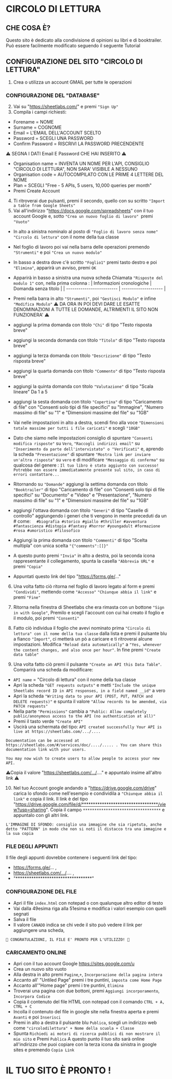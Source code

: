 # CIRCOLO DI LETTURA
## CHE COSA È? 
Questo sito è dedicato alla condivisione di opinioni su libri e di booktrailer. Può essere facilmente modificato seguendo il seguente Tutorial
## CONFIGURAZIONE DEL SITO "CIRCOLO DI LETTURA"
1) Crea o utilizza un account GMAIL per tutte le operazioni

### CONFIGURAZIONE DEL "DATABASE"
2) Vai su "https://sheetlabs.com/" e premi `"Sign Up"`
3) Compila i campi richiesti:

- Forename = NOME
- Surname = COGNOME
- Email = L'EMAIL DELL'ACCOUNT SCELTO
- Password = SCEGLI UNA PASSWORD
-  Confirm Password = RISCRIVI LA PASSWORD PRECENDENTE

⚠️ SEGNA I DATI Email E Password CHE HAI INSERITO ⚠️

- Organisation name = INVENTA UN NOME PER L'API, CONSIGLIO "CIRCOLO DI LETTURA", NON SARA' VISIBILE A NESSUNO
- Organisation code = AUTOCOMPILATO CON LE PRIME 4 LETTERE DEL NOME
- Plan = SCEGLI "Free - 5 APIs, 5 users, 10,000 queries per month"
- Premi Create Account

4) Ti ritroverai due pulsanti, premi il secondo, quello con su scritto `"Import a table from Google Sheets"`
5) Vai all'indirizzo "https://docs.google.com/spreadsheets" con il tuo account Google e, sotto `"Crea un nuovo foglio di lavoro" `premi `"Vuoto"`
- In alto a sinistra nominalo al posto di `"Foglio di lavoro senza nome"` ` "Circolo di lettura"` con il nome della tua classe
- Nel foglio di lavoro poi vai nella barra delle operazioni premendo `"Strumenti"` e poi `"Crea un nuovo modulo"`
- In basso a destra dove c'è scritto `"Foglio1"` premi tasto destro e poi `"Elimina"`, apparirà un avviso, premi `OK`
- Apparirà in basso a sinistra una nuova scheda Chiamata `"Risposte del modulo 1"` con, nella prima colonna : 
| Informazioni cronologiche | Domanda senza titolo |
| ------------------------- | -------------------- |
- Premi nella barra in alto `"Strumenti"`, poi `"Gestisci Modulo"` e infine `"Modifica Modulo"`
⚠️ DA ORA IN POI DEVI DARE LE ESATTE DENOMINAZIONI A TUTTE LE DOMANDE, ALTRIMENTI IL SITO NON FUNZIONERA' ⚠️
 - aggiungi la prima domanda con titolo `"Chi"` di tipo "Testo risposta breve"
 - aggiungi la seconda domanda con titolo `"Titolo"` di tipo "Testo risposta breve"
 - aggiungi la terza domanda con titolo `"Descrizione"` di tipo "Testo risposta breve"
 - aggiungi la quarta domanda con titolo `"Commento"` di tipo "Testo risposta breve"
 - aggiungi la quinta domanda con titolo `"Valutazione"` di tipo "Scala lineare" Da 1 a 5
 - aggiungi la sesta domanda con titolo `"Copertina"` di tipo "Caricamento di file" con "Consenti solo tipi di file specifici" su "Immagine", "Numero massimo di file" su "1" e "Dimensioni massime del file" su "1GB"
 - Vai nelle impostazioni in alto a destra, scendi fino alla voce `"Dimensioni totale massime per tutti i file caricati"` e scegli `"10GB"`
 - Dato che siamo nelle impostazioni consiglio di spuntare `"Consenti modifica risposte"` su `Vero`, `"Raccogli indirizzi email"` su `"Inserimento da parte dell'intervistato" o "Verificati"` e, aprendo la scheda `"Presentazione"` di spuntare `"Mostra link per inviare un'altra risposta"` su `vero` e di modificare `"Messaggio di conferma"` su qualcosa del genere : 
 `Il tuo libro è stato aggiunto con successo!
Potrebbe non essere immediatamente presente sul sito, in caso di errori contattare...`
 - Ritornando su `"Domande"` aggiungi la settima domanda con titolo `"Booktrailer"` di tipo "Caricamento di file" con "Consenti solo tipi di file specifici" su "Documento" e "Video" e "Presentazione", "Numero massimo di file" su "1" e "Dimensioni massime del file" su "1GB"
 - aggiungi l'ottava domanda con titolo `"Generi"` di tipo "Caselle di controllo" aggiungendo i generi che ti vengono in mente preceduti da un # come:
`	#biografia
	#storico
	#giallo
	#thriller
	#avventura
	#fantascienza
	#distopia
	#fantasy
	#horror
	#youngadult
	#formazione
	#rosa
	#umoristico
	#filosofico	`

- Aggiungi la prima domanda con titolo `"Commenti"` di tipo "Scelta multipla" con unica scelta `"{"comments":[]}"`

- A questo punto premi `"Invia"` in alto a destra, poi la seconda icona rappresentante il collegamento, spunta la casella `"Abbrevia URL"` e premi `"Copia"`

- Appuntati questo link del tipo "https://forms.gle/..."

6) Una volta fatto ciò ritorna nel foglio di lavoro legato al form e premi `"Condividi"`, mettendo come `"Accesso"` `"Chiunque abbia il link"` e premi `"Fine"`
7) Ritorna nella finestra di Sheetlabs che era rimasta con un bottone `"Sign in with Google"`, Premilo e scegli l'account con cui hai creato il foglio e il modulo, poi premi `"Consenti"`
8) Fatto ciò individua il foglio che avevi nominato prima `"Circolo di lettura" con il nome della tua classe` dalla lista e premi il pulsante blu a fianco `"Import"`, ci metterà un pò a caricare e ti ritroverai alcune impostazioni. Modifica `"Reload data automatically"` a `"Yes, whenever the content changes, and also once per hour"`. In fine premi `"Create data table"`

9) Una volta fatto ciò premi il pulsante `"Create an API this Data Table"`. Comparirà una scheda da modificare:

- `API name` = "Circolo di lettura" con il nome della tua classe
- Apri la scheda `"GET requests outputs"` e metti `"Include the unique Sheetlabs record ID in API responses, in a field named __id"` a vero
- Apri la scheda `"Writing data to your API (POST, PUT, PATCH and DELETE requests)"` e spunta il valore `"Allow records to be amended, via PATCH requests"`
- Nella parte `"Permissions"` cambia a `"Public: Allow completely public/anonymous access to the API (no authentication at all)"`
- Premi il tasto verde `"Create API"`
- Uscirà una schermata del tipo:
`API created successfully
Your API is live at https://sheetlabs.com/.../....`

`Documentation can be accessed at https://sheetlabs.com/#/services/doc/..../..... . You can share this documentation link with your users.`

`You may now wish to create users to allow people to access your new API.`

⚠️Copia il valore "https://sheetlabs.com/.../...." e appuntalo insime all'altro link ⚠️

10) Nel tuo Account google andando a "https://drive.google.com/drive" carica lo sfondo come nell'esempio e condividila a `"Chiunque abbia il link"` e copia il link. Il link è del tipo "https://drive.google.com/file/d/**********************************/view?usp=sharing". Copia il campo `**********************************` e appuntalo con gli altri link.

`L'IMMAGINE DI SFONDO: consiglio una immagine che sia ripetuta, anche detto "PATTERN" in modo che non si noti il distacco tra una immagine e la sua copia`

### FILE DEGLI APPUNTI
Il file degli appunti dovrebbe contenere i seguenti link del tipo:
- https://forms.gle/... ,
- https://sheetlabs.com/.../.... ,
- "**********************************"

### CONFIGURAZIONE DEL FILE
 - Apri il file `index.html` con notepad o con qualunque altro editor di testo
 - Vai dalla 49esima riga alla 51esima e modifica i valori esempio con quelli segnati
 - Salva il file
 - Il valore `CANADD` indica se chi vede il sito può vedere il link per aggiungere una scheda,

`🎉 CONGRATULAZIONI, IL FILE E' PRONTO PER L'UTILIZZO! 🎉`

### CARICAMENTO ONLINE	
- Apri con il tuo account Google https://sites.google.com/u
- Crea un nuovo sito vuoto
- Alla destra in alto premi `Pagine`,`+`, `Incorporazione della pagina intera`
- Accanto all' "Untiled Page" premi i tre puntini, `imposta come Home Page`
- Accanto all'"Home page" premi i tre puntini, `Elimina`
- Troverai una pagina con due bottoni, premi `Aggiungi incorporamento`, `Incorpora Codice`
- Copia il contenuto del file HTML con notepad con il comando `CTRL + A, CTRL + C`
- Incolla il contenuto del file in google site nella finestra aperta e premi `Avanti` e poi `Inserisci`
- Premi in alto a destra il pulsante blu `Publica`, scegli un indirizzo web come `"circolodilettura" + Nome della scuola + Classe`
- Spunta `Richiedi ai motori di ricerca pubblici di non mostrare il mio sito` e Premi `Publica`
A questo punto il tuo sito sarà online all'indirizzo che puoi copiare con la terza icona da sinistra in google sites e premendo `Copia Link`
# IL TUO SITO È PRONTO !
